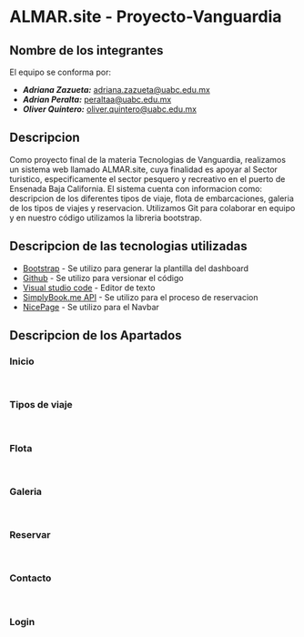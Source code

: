 # ALMAR.site - Proyecto-Vanguardia

## Nombre de los integrantes
El equipo se conforma por:
- ***Adriana Zazueta:*** adriana.zazueta@uabc.edu.mx
- ***Adrian Peralta:*** peraltaa@uabc.edu.mx
- ***Oliver Quintero:*** oliver.quintero@uabc.edu.mx

## Descripcion

Como proyecto final de la materia Tecnologias de Vanguardia, realizamos un sistema web llamado ALMAR.site, cuya finalidad es apoyar al Sector turistico, especificamente el sector pesquero y recreativo en el puerto de Ensenada Baja California. El sistema cuenta con informacion como: descripcion de los diferentes tipos de viaje, flota de embarcaciones, galeria de los tipos de viajes y reservacion.
Utilizamos Git para colaborar en equipo y en nuestro código utilizamos la libreria bootstrap.

## Descripcion de las tecnologias utilizadas

* [Bootstrap](https://getbootstrap.com/) - Se utilizo para generar la plantilla del dashboard
* [Github](https://getbootstrap.com/) - Se utilizo para versionar el código
* [Visual studio code](https://code.visualstudio.com/) - Editor de texto
* [SimplyBook.me API](https://simplybook.me/es/api/developer-api) - Se utilizo para el proceso de reservacion 
* [NicePage](https://nicepage.com/) - Se utilizo para el Navbar

## Descripcion de los Apartados

### Inicio
<br>

### Tipos de viaje
<br>

### Flota
<br>

### Galeria
<br>

### Reservar
<br>

### Contacto
<br>

### Login
<br>
